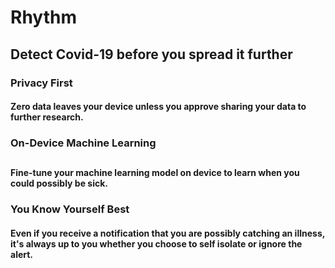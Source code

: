 # Rhythm

## Detect Covid-19 before you spread it further

### Privacy First
#### Zero data leaves your device unless you approve sharing your data to further research.<p> 
### On-Device Machine Learning<h2>
#### Fine-tune your machine learning model on device to learn when you could possibly be sick.<body> 
### You Know Yourself Best
#### Even if you receive a notification that you are possibly catching an illness, it's always up to you whether you choose to self isolate or ignore the alert. 


